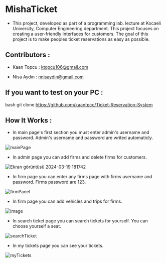 # MishaTicket

- This project, developed as part of a programming lab. lecture at Kocaeli University, Computer Engineering department. This project focuses on creating a user-friendly interfaces for customers. The goal of this project is to make peoples ticket reservations as easy as possible.

## Contributors : 

- Kaan Topcu : ktopcu106@gmail.com 

- Nisa Aydın : nnisaydin@gmail.com

## If you want to test on your PC : 

bash
  git clone https://github.com/kaantpcc/Ticket-Reservation-System


## How It Works :

- In main page's first section you must enter admin's username and password. Admin's username and password are writed automaticly.

![mainPage](https://github.com/kaantpcc/Ticket-Reservation-System/assets/118486891/b5d9130b-76cc-49cc-8458-ed1629afa4f5)

- In admin page you can add firms and delete firms for customers.

![Ekran görüntüsü 2024-03-19 181742](https://github.com/kaantpcc/Ticket-Reservation-System/assets/118486891/6076da05-a3e2-4962-9efb-7843fccc9585)

- In firm page you can enter any firms page with firms username and password. Firms password are 123.

![firmPanel](https://github.com/kaantpcc/Ticket-Reservation-System/assets/118486891/32037b60-d041-449e-ab72-1811f5bae82e)

- In firm page you can add vehicles and trips for firms.

![image](https://github.com/kaantpcc/Ticket-Reservation-System/assets/118486891/9d106528-8d5e-47ba-9cbc-faac5baee38c)

- In search ticket page you can search tickets for yourself. You can choose yourself a seat.

![searchTicket](https://github.com/kaantpcc/Ticket-Reservation-System/assets/118486891/6e9731a1-8bfd-414f-966c-a7a791fd2214)

- In my tickets page you can see your tickets.

![myTickets](https://github.com/kaantpcc/Ticket-Reservation-System/assets/118486891/59671187-a441-4cae-868f-33e5c2cc073a)
